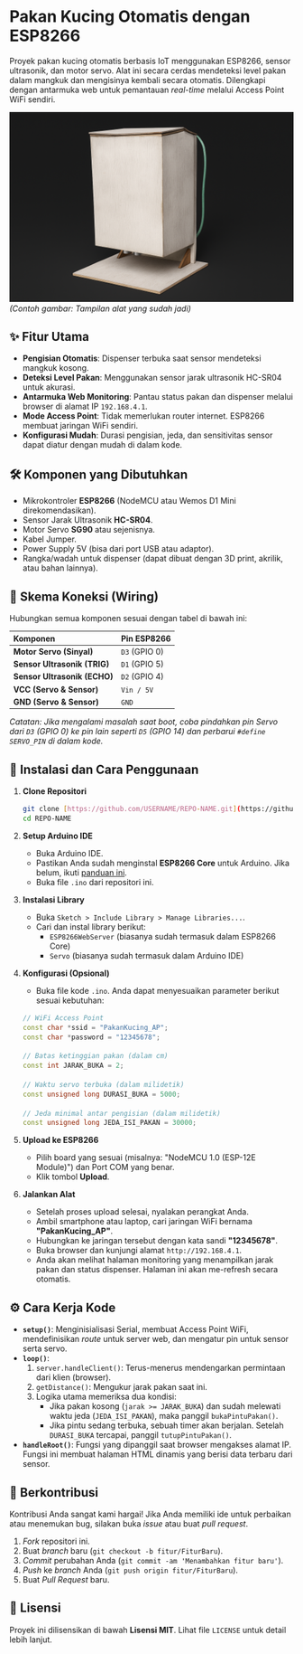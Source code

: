 # Pakan Kucing Otomatis dengan ESP8266


Proyek pakan kucing otomatis berbasis IoT menggunakan ESP8266, sensor ultrasonik, dan motor servo. Alat ini secara cerdas mendeteksi level pakan dalam mangkuk dan mengisinya kembali secara otomatis. Dilengkapi dengan antarmuka web untuk pemantauan *real-time* melalui Access Point WiFi sendiri.

![Gambar Proyek Anda Disini](https://github.com/fauzanashary/Pakan-Hewan/blob/70aa60ebc03a5baea0515cb866ee4168685c0562/3D%20Model%20Pakan%20Hewan.png)
*(Contoh gambar: Tampilan alat yang sudah jadi)*

## ✨ Fitur Utama

- **Pengisian Otomatis**: Dispenser terbuka saat sensor mendeteksi mangkuk kosong.
- **Deteksi Level Pakan**: Menggunakan sensor jarak ultrasonik HC-SR04 untuk akurasi.
- **Antarmuka Web Monitoring**: Pantau status pakan dan dispenser melalui browser di alamat IP `192.168.4.1`.
- **Mode Access Point**: Tidak memerlukan router internet. ESP8266 membuat jaringan WiFi sendiri.
- **Konfigurasi Mudah**: Durasi pengisian, jeda, dan sensitivitas sensor dapat diatur dengan mudah di dalam kode.

## 🛠️ Komponen yang Dibutuhkan

- Mikrokontroler **ESP8266** (NodeMCU atau Wemos D1 Mini direkomendasikan).
- Sensor Jarak Ultrasonik **HC-SR04**.
- Motor Servo **SG90** atau sejenisnya.
- Kabel Jumper.
- Power Supply 5V (bisa dari port USB atau adaptor).
- Rangka/wadah untuk dispenser (dapat dibuat dengan 3D print, akrilik, atau bahan lainnya).

## 🔌 Skema Koneksi (Wiring)

Hubungkan semua komponen sesuai dengan tabel di bawah ini:

| Komponen | Pin ESP8266 |
| :--- | :--- |
| **Motor Servo (Sinyal)** | `D3` (GPIO 0) |
| **Sensor Ultrasonik (TRIG)** | `D1` (GPIO 5) |
| **Sensor Ultrasonik (ECHO)** | `D2` (GPIO 4) |
| **VCC (Servo & Sensor)** | `Vin / 5V` |
| **GND (Servo & Sensor)** | `GND` |

*Catatan: Jika mengalami masalah saat boot, coba pindahkan pin Servo dari `D3` (GPIO 0) ke pin lain seperti `D5` (GPIO 14) dan perbarui `#define SERVO_PIN` di dalam kode.*

## 🚀 Instalasi dan Cara Penggunaan

1.  **Clone Repositori**
    ```bash
    git clone [https://github.com/USERNAME/REPO-NAME.git](https://github.com/USERNAME/REPO-NAME.git)
    cd REPO-NAME
    ```

2.  **Setup Arduino IDE**
    - Buka Arduino IDE.
    - Pastikan Anda sudah menginstal **ESP8266 Core** untuk Arduino. Jika belum, ikuti [panduan ini](https://github.com/esp8266/Arduino#installing-with-boards-manager).
    - Buka file `.ino` dari repositori ini.

3.  **Instalasi Library**
    - Buka `Sketch > Include Library > Manage Libraries...`.
    - Cari dan instal library berikut:
        - `ESP8266WebServer` (biasanya sudah termasuk dalam ESP8266 Core)
        - `Servo` (biasanya sudah termasuk dalam Arduino IDE)

4.  **Konfigurasi (Opsional)**
    - Buka file kode `.ino`. Anda dapat menyesuaikan parameter berikut sesuai kebutuhan:
    ```cpp
    // WiFi Access Point
    const char *ssid = "PakanKucing_AP";
    const char *password = "12345678"; 
    
    // Batas ketinggian pakan (dalam cm)
    const int JARAK_BUKA = 2;

    // Waktu servo terbuka (dalam milidetik)
    const unsigned long DURASI_BUKA = 5000;
    
    // Jeda minimal antar pengisian (dalam milidetik)
    const unsigned long JEDA_ISI_PAKAN = 30000;
    ```

5.  **Upload ke ESP8266**
    - Pilih board yang sesuai (misalnya: "NodeMCU 1.0 (ESP-12E Module)") dan Port COM yang benar.
    - Klik tombol **Upload**.

6.  **Jalankan Alat**
    - Setelah proses upload selesai, nyalakan perangkat Anda.
    - Ambil smartphone atau laptop, cari jaringan WiFi bernama **"PakanKucing_AP"**.
    - Hubungkan ke jaringan tersebut dengan kata sandi **"12345678"**.
    - Buka browser dan kunjungi alamat `http://192.168.4.1`.
    - Anda akan melihat halaman monitoring yang menampilkan jarak pakan dan status dispenser. Halaman ini akan me-refresh secara otomatis.

## ⚙️ Cara Kerja Kode

- **`setup()`**: Menginisialisasi Serial, membuat Access Point WiFi, mendefinisikan *route* untuk server web, dan mengatur pin untuk sensor serta servo.
- **`loop()`**:
    1.  `server.handleClient()`: Terus-menerus mendengarkan permintaan dari klien (browser).
    2.  `getDistance()`: Mengukur jarak pakan saat ini.
    3.  Logika utama memeriksa dua kondisi:
        - Jika pakan kosong (`jarak >= JARAK_BUKA`) dan sudah melewati waktu jeda (`JEDA_ISI_PAKAN`), maka panggil `bukaPintuPakan()`.
        - Jika pintu sedang terbuka, sebuah timer akan berjalan. Setelah `DURASI_BUKA` tercapai, panggil `tutupPintuPakan()`.
- **`handleRoot()`**: Fungsi yang dipanggil saat browser mengakses alamat IP. Fungsi ini membuat halaman HTML dinamis yang berisi data terbaru dari sensor.

## 🤝 Berkontribusi

Kontribusi Anda sangat kami hargai! Jika Anda memiliki ide untuk perbaikan atau menemukan bug, silakan buka *issue* atau buat *pull request*.

1.  *Fork* repositori ini.
2.  Buat *branch* baru (`git checkout -b fitur/FiturBaru`).
3.  *Commit* perubahan Anda (`git commit -am 'Menambahkan fitur baru'`).
4.  *Push* ke *branch* Anda (`git push origin fitur/FiturBaru`).
5.  Buat *Pull Request* baru.

## 📜 Lisensi

Proyek ini dilisensikan di bawah **Lisensi MIT**. Lihat file `LICENSE` untuk detail lebih lanjut.
